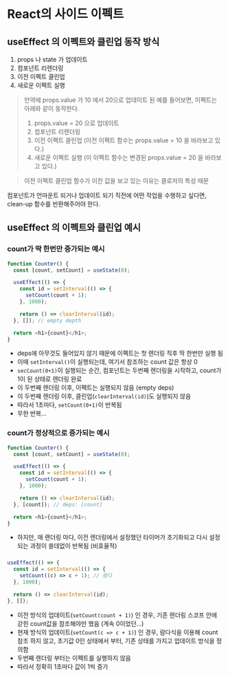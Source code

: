 # React의 사이드 이펙트

## useEffect 의 이펙트와 클린업 동작 방식

1. props 나 state 가 업데이트
2. 컴포넌트 리렌더링
3. 이전 이펙트 클린업
4. 새로운 이펙트 실행

> 만약에 props.value 가 10 에서 20으로 업데이트 된 예를 들어보면, 이펙트는 아래와 같이 동작한다.
>
> 1. props.value = 20 으로 업데이트
> 2. 컴포넌트 리렌더링
> 3. 이전 이펙트 클린업 (이전 이펙트 함수는 props.value = 10 을 바라보고 있다.)
> 4. 새로운 이펙트 실행 (이 이펙트 함수는 변경된 props.value = 20 을 바라보고 있다.)

> 이전 이펙트 클린업 함수가 이전 값을 보고 있는 이유는 클로저의 특성 때문

컴포넌트가 언마운트 되거나 업데이트 되기 직전에 어떤 작업을 수행하고 싶다면, clean-up 함수를 반환해주어야 한다.

## useEffect 의 이펙트와 클린업 예시

### count가 딱 한번만 증가되는 예시

```javascript
function Counter() {
  const [count, setCount] = useState(0);

  useEffect(() => {
    const id = setInterval(() => {
      setCount(count + 1);
    }, 1000);

    return () => clearInterval(id);
  }, []); // empty depth

  return <h1>{count}</h1>;
}
```

- deps에 아무것도 들어있지 않기 때문에 이펙트는 첫 렌더링 직후 딱 한번만 실행 됨
- 이때 `setInterval()`이 실행되는데, 여기서 참조하는 count 값은 항상 0
- `secCount(0+1)`이 실행되는 순간, 컴포넌트는 두번째 렌더링을 시작하고, count가 1이 된 상태로 렌더링 완료
- 이 두번째 렌더링 이후, 이펙트는 실행되지 않음 (empty deps)
- 이 두번째 렌더링 이후, 클린업(`clearInterval(id)`)도 실행되지 않음
- 따라서 1초마다, `setCount(0+1)`이 반복됨
- 무한 반복...

### count가 정상적으로 증가되는 예시

```javascript
function Counter() {
  const [count, setCount] = useState(0);

  useEffect(() => {
    const id = setInterval(() => {
      setCount(count + 1);
    }, 1000);

    return () => clearInterval(id);
  }, [count]); // deps: [count]

  return <h1>{count}</h1>;
}
```

- 하지만, 매 랜더링 마다, 이전 렌더링에서 설정했던 타이머가 초기화되고 다시 설정되는 과정이 쓸데없이 반복됨 (비효율적)

###

```javascript
useEffect(() => {
  const id = setInterval(() => {
    setCount((c) => c + 1); // 람다
  }, 1000);

  return () => clearInterval(id);
}, []);
```

- 이전 방식의 업데이트(`setCount(count + 1)`) 인 경우, 기존 렌더링 스코프 안에 갇힌 count값을 참조해야만 했음 (계속 0이었던...)
- 현재 방식의 업데이트(`setCount(c => c + 1)`) 인 경우, 람다식을 이용해 count 참조 하지 않고, 초기값 0인 상태에서 부터, 기존 상태를 가지고 업데이트 방식을 정의함
- 두번째 렌더링 부터는 이펙트를 실행하지 않음
- 따라서 정확히 1초마다 값이 1씩 증가
